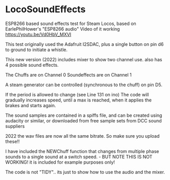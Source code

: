 # LocoSoundEffects
ESP8266 based sound effects test for Steam Locos, based on EarlePhilHower's "ESP8266 audio" 
Video of it working https://youtu.be/Vd0HbV_MXVI

This test originally used the Adafruit I2SDAC, plus a single button on pin d6 to ground to initiate a whistle.

This new version (2022) includes mixer to show two channel use.
also has 4 possible sound effects. 

The Chuffs are on Channel 0
Soundeffects are on Channel 1


A steam generator can be controlled (synchronous to the chuff) on pin D5.

If the period is allowed to change (see Line 131 on ino) The code will gradually increases speed, until a max is reached, when it applies the brakes and starts again. 

The sound samples are contained in a spiffs file, and can be created using audacity or similar, or downloaded from free sample sets from DCC sound suppliers

2022  the wav files are now all the same bitrate. So make sure you upload these!! 

I have included the NEWChuff  function that changes from multiple phase sounds to a single sound at a switch speed. - 
BUT NOTE THIS IS NOT WORKING! it is included for example purposes only! 

The code is not "TIDY".. its just to show how to use the audio and the mixer. 


